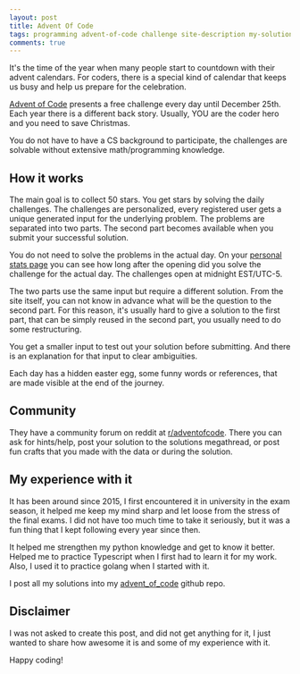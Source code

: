 ```yaml
---
layout: post
title: Advent Of Code
tags: programming advent-of-code challenge site-description my-solution
comments: true
---
```


It's the time of the year when many people start to countdown with their advent calendars.
For coders, there is a special kind of calendar
that keeps us busy and help us prepare for the celebration.

[Advent of Code](https://adventofcode.com/) presents a free challenge every day until December 25th.
Each year there is a different back story.
Usually, YOU are the coder hero and you need to save Christmas.

You do not have to have a CS background to participate, the challenges are solvable without extensive math/programming knowledge.

## How it works

The main goal is to collect 50 stars. You get stars by solving the daily challenges.
The challenges are personalized, every registered user gets a unique generated input for the underlying problem.
The problems are separated into two parts.
The second part becomes available when you submit your successful solution.

You do not need to solve the problems in the actual day.
On your [personal stats page](https://adventofcode.com/2020/leaderboard/self) you can see how
long after the opening did you solve the challenge for the actual day. The challenges open at midnight EST/UTC-5.

The two parts use the same input but require a different solution.
From the site itself, you can not know in advance what will be the question to the second part.
For this reason, it's usually hard to give a solution to the first part, that
can be simply reused in the second part, you usually need to do some restructuring.

You get a smaller input to test out your solution before submitting.
And there is an explanation for that input to clear ambiguities.

Each day has a hidden easter egg, some funny words or references, that are made visible at the end of the journey.

## Community

They have a community forum on reddit at [r/adventofcode](https://www.reddit.com/r/adventofcode/).
There you can ask for hints/help, post your solution to the solutions megathread,
or post fun crafts that you made with the data or during the solution.

## My experience with it

It has been around since 2015, I first encountered it in university in the exam season,
it helped me keep my mind sharp and let loose from the stress of the final exams.
I did not have too much time to take it seriously, but it was a fun thing that I kept following every year since then.

It helped me strengthen my python knowledge and get to know it better.
Helped me to practice Typescript when I first had to learn it for my work.
Also, I used it to practice golang when I started with it.

I post all my solutions into my [advent_of_code](https://github.com/budavariam/advent_of_code) github repo.

## Disclaimer

I was not asked to create this post, and did not get anything for it,
I just wanted to share how awesome it is and some of my experience with it.

Happy coding!
